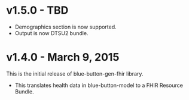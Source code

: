 # v1.5.0 - TBD

- Demographics section is now supported.
- Output is now DTSU2 bundle.

# v1.4.0 - March 9, 2015

This is the initial release of blue-button-gen-fhir library.

- This translates health data in blue-button-model to a FHIR Resource Bundle.

